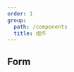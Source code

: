 ```yaml
---
order: 1
group:
  path: /components
  title: 组件
---
```


## Form

<API src="../packages/kltk-field/src/Form.tsx"></API>

